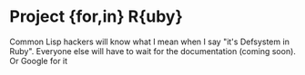# Project {for,in} R{uby}

Common Lisp hackers will know what I mean when I say "it's Defsystem in 
Ruby".  Everyone else will have to wait for the documentation (coming 
soon).  Or Google for it


